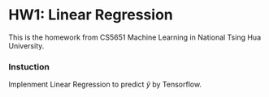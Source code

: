 # HW1: Linear Regression
This is the homework from CS5651 Machine Learning in National Tsing Hua University.

### Instuction
Implenment Linear Regression to predict $\hat{y}$ by Tensorflow.
